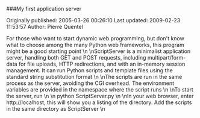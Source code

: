 ###My first application server

Originally published: 2005-03-26 00:26:10
Last updated: 2009-02-23 11:53:57
Author: Pierre Quentel

For those who want to start dynamic web programming, but don't know what to choose among the many Python web frameworks, this program might be a good starting point\n\nScriptServer is a minimalist application server, handling both GET and POST requests, including multipart/form-data for file uploads, HTTP redirections, and with an in-memory session management. It can run Python scripts and template files using the standard string substitution format\n\nThe scripts are run in the same process as the server, avoiding the CGI overhead. The environment variables are provided in the namespace where the script runs\n\nTo start the server, run \n\n    python ScriptServer.py\n\nIn your web browser, enter http://localhost, this will show you a listing of the directory. Add the scripts in the same directory as ScriptServer\n